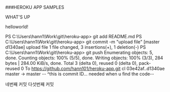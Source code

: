###HEROKU APP SAMPLES

WHAT'S UP

helloworld!

PS C:\Users\hann1\Work\git\heroku-app> git add README.md
PS C:\Users\hann1\Work\git\heroku-app> git commit -m "upload file"
[master d1340ae] upload file
 1 file changed, 3 insertions(+), 1 deletion(-)
PS C:\Users\hann1\Work\git\heroku-app> git push
Enumerating objects: 5, done.
Counting objects: 100% (5/5), done.
Writing objects: 100% (3/3), 284 bytes | 284.00 KiB/s, done.
Total 3 (delta 0), reused 0 (delta 0), pack-reused 0
To https://github.com/hann101/heroku-app.git
cl
   03e42af..d1340ae  master -> master
-- ^this is commit ID... needed when u find the code--
   
  
   
   네번째 커밋
   다섯번째 커밋
